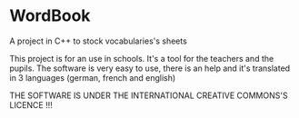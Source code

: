 WordBook
========

A project in C++ to stock vocabularies's sheets

This project is for an use in schools. It's a tool for the teachers and the pupils.
The software is very easy to use, there is an help and it's translated in 3 languages (german, french and english)

THE SOFTWARE IS UNDER THE INTERNATIONAL CREATIVE COMMONS'S LICENCE !!!

